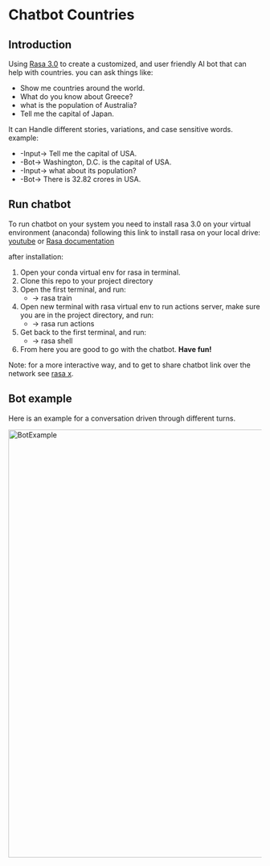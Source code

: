 # Chatbot Countries
## Introduction
Using [Rasa 3.0](https://rasa.com/docs/rasa/) to create a customized, and user friendly AI bot that can help with countries.
you can ask things like:
- Show me countries around the world.
- What do you know about Greece?
- what is the population of Australia?
- Tell me the capital of Japan.

It can Handle different stories, variations, and case sensitive words.
example:
- -Input-> Tell me the capital of USA.
- -Bot-> Washington, D.C. is the capital of USA. 
- -Input-> what about its population?
- -Bot-> There is 32.82 crores in USA.

## Run chatbot
To run chatbot on your system you need to install rasa 3.0 on your virtual environment (anaconda)
following this link to install rasa on your local drive: [youtube](https://www.youtube.com/watch?v=GlR60CvTh8A) or [Rasa documentation](https://rasa.com/docs/rasa/installation)

after installation:
1. Open your conda virtual env for rasa in terminal.
2. Clone this repo to your project directory
3. Open the first terminal, and run:
    - -> rasa train
4. Open new terminal with rasa virtual env to run actions server, make sure you are in the project directory, and run: 
    - -> rasa run actions
5. Get back to the first terminal, and run:
    - -> rasa shell
6. From here you are good to go with the chatbot. **Have fun!**

Note: for a more interactive way, and to get to share chatbot link over the network see [rasa x](https://rasa.com/docs/rasa-x/installation-and-setup/installation-guide).

## Bot example
Here is an example for a conversation driven through different turns.

<img src="https://github.com/hazemhosny/Chatbot_Countries/blob/main/BotExample.png" alt="BotExample" width="850"/>
